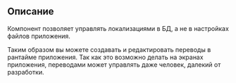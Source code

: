 ## Описание
Компонент позволяет управлять локализациями в БД, а не в настройках файлов приложения.

Таким образом вы можете создавать и редактировать переводы в рантайме приложения. Так как это возможно делать на экранах приложения, переводами может управлять даже человек, далекий от разработки.